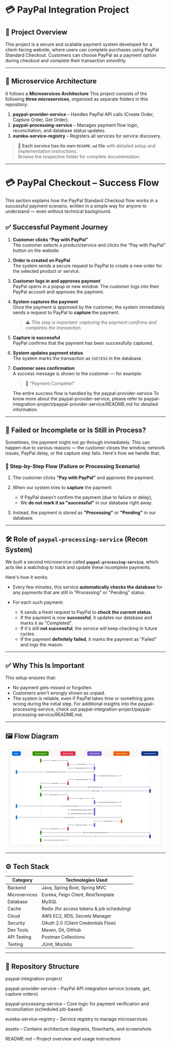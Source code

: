 # 💳 PayPal Integration Project


## 🧾 Project Overview

This project is a secure and scalable payment system developed for a client-facing website, where users can complete purchases using PayPal Standard Checkout. Customers can choose PayPal as a payment option during checkout and complete their transaction smoothly.

---

## 🧱 Microservice Architecture

It follows a **Microservices Architecture** 
This project consists of the following **three microservices**, organized as separate folders in this repository:

1. **paypal-provider-service** – Handles PayPal API calls (Create Order, Capture Order, Get Order).
2. **paypal-processing-service** – Manages payment flow logic, reconciliation, and database status updates.
3. **eureka-service-registry** – Registers all services for service discovery.

> 📄 **Each service has its own `README.md` file** with detailed setup and implementation instructions.  
> Browse the respective folder for complete documentation.

---

# 💳 PayPal Checkout – Success Flow

This section explains how the PayPal Standard Checkout flow works in a successful payment scenario, written in a simple way for anyone to understand — even without technical background.

## ✅ Successful Payment Journey

1. **Customer clicks “Pay with PayPal”**  
   The customer selects a product/service and clicks the “Pay with PayPal” button on the website.

2. **Order is created on PayPal**  
   The system sends a secure request to PayPal to create a new order for the selected product or service.

3. **Customer logs in and approves payment**  
   PayPal opens in a popup or new window. The customer logs into their PayPal account and approves the payment.

4. **System captures the payment**  
   Once the payment is approved by the customer, the system immediately sends a request to PayPal to **capture** the payment.  
   > ⚠️ *This step is important: capturing the payment confirms and completes the transaction.*

5. **Capture is successful**  
   PayPal confirms that the payment has been successfully captured.

6. **System updates payment status**  
   The system marks the transaction as `SUCCESS` in the database.

7. **Customer sees confirmation**  
   A success message is shown to the customer — for example:  
   > 💬 “Payment Complete!”

   The entire success flow is handled by the paypal-provider-service
   To know more about the paypal-provider-service, please refer to paypal-integration-project/paypal-provider-service/README.md for detailed information.

---

## 🛑 Failed or Incomplete or Is Still in Process?

Sometimes, the payment might not go through immediately. This can happen due to various reasons — the customer closes the window, network issues, PayPal delay, or the capture step fails. Here's how we handle that:

### 🔁 Step-by-Step Flow (Failure or Processing Scenario)

1. The customer clicks **"Pay with PayPal"** and approves the payment.

2. When our system tries to **capture** the payment:
   - If PayPal doesn't confirm the payment (due to failure or delay),
   - We **do not mark it as "successful"** in our database right away.

3. Instead, the payment is stored as **"Processing"** or **"Pending"** in our database.

---

## 🛠️ Role of `paypal-processing-service` (Recon System)

We built a second microservice called **`paypal-processing-service`**, which acts like a watchdog to track and update these incomplete payments.

Here's how it works:

- Every few minutes, this service **automatically checks the database** for any payments that are still in "Processing" or "Pending" status.
  
- For each such payment:
  - It sends a fresh request to PayPal to **check the current status**.
  - If the payment is now **successful**, it updates our database and marks it as "Completed".
  - If it's still **not successful**, the service will keep checking in future cycles.
  - If the payment **definitely failed**, it marks the payment as "Failed" and logs the reason.

---

## ✅ Why This Is Important

This setup ensures that:
- No payment gets missed or forgotten.
- Customers aren't wrongly shown as unpaid.
- The system is reliable, even if PayPal takes time or something goes wrong during the initial step.
For additional insights into the paypal-processing-service, check out paypal-integration-project/paypal-processing-service/README.md.

---
## 🖼️ Flow Diagram

![PayPal Checkout Flow](assets/Screenshot%202025-08-06%20175421.png)

---

## ⚙️ Tech Stack

| Category         | Technologies Used                          |
|------------------|--------------------------------------------|
| Backend          | Java, Spring Boot, Spring MVC              |
| Microservices    | Eureka, Feign Client, RestTemplate         |
| Database         | MySQL                                      |
| Cache            | Redis (for access tokens & job scheduling) |
| Cloud            | AWS EC2, RDS, Secrets Manager              |
| Security         | OAuth 2.0 (Client Credentials Flow)        |
| Dev Tools        | Maven, Git, GitHub                         |
| API Testing      | Postman Collections                        |
| Testing          | JUnit, Mockito                             |

---
## 📁 Repository Structure

paypal-integration-project/

paypal-provider-service – PayPal API integration service (create, get, capture orders)

paypal-processing-service – Core logic for payment verification and reconciliation (scheduled job-based)

eureka-service-registry – Service registry to manage microservices

assets – Contains architecture diagrams, flowcharts, and screenshots

README.md – Project overview and usage instructions
